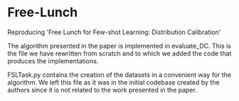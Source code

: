 # Free-Lunch
Reproducing 'Free Lunch for Few-shot Learning: Distribution Calibration' 

The algorithm presented in the paper is implemented in evaluate_DC. This is the file we have rewritten from scratch and to which we added the code that produces the implementations. 

FSLTask.py contains the creation of the datasets in a convenient way for the algorithm. We left this file as it was in the initial codebase created by the authors since it is not related to the work presented in the paper.
